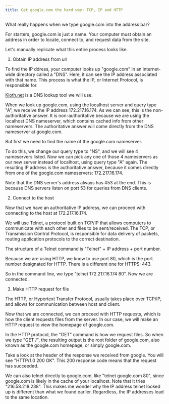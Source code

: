 ```yaml
---
title: Get google.com the hard way: TCP, IP and HTTP
---
```


What really happens when we type google.com into the address bar?

For starters, google.com is just a name. Your computer must obtain an address in order to locate, connect to, and request data from the site. 

Let's manually replicate what this entire process looks like.

1. Obtain IP address from url

To find the IP ddress, your computer looks up "google.com" in an internet-wide directory called a "DNS". Here, it can see the IP address associated with that name. This process is what the IP, or Internet Protocol, is responsible for.

[Kloth.net](http://www.kloth.net/services/nslookup.php) is a DNS lookup tool we will use.

When we look up google.com, using the localhost server and query type "A", we receive the IP address 172.217.16.174. As we can see, this is the non-authoritative answer. It is non-authoritative because we are using the localhost DNS nameserver, which contains cached info from other nameservers. The authoritative answer will come directly from the DNS nameserver at google.com.

But first we need to find the name of the google.com nameserver.

To do this, we change our query type to "NS", and we will see 4 nameservers listed. Now we can pick any one of those 4 nameservers as our new server instead of localhost, using query type "A" again. The resulting IP address is the authoritative answer, because it comes directly from one of the google.com nameservers: 172.217.16.174. 

Note that the DNS server's address always has #53 at the end. This is because DNS servers listen on port 53 for queries from DNS clients.

2. Connect to the host

Now that we have an authoritative IP address, we can proceed with connecting to the host at 172.217.16.174.

We will use Telnet, a protocol built on TCP/IP that allows computers to communicate with each other and files to be sent/received. The TCP, or Transmission Control Protocol, is responsible for data delivery of packets, routing application protocols to the correct destination.

The structure of a Telnet command is "Telnet" + IP address + port number.

Because we are using HTTP, we know to use port 80, which is the port number designated for HTTP. There is a different one for HTTPS: 443. 

So in the command line, we type "telnet 172.217.16.174 80". Now we are connected. 

3. Make HTTP request for file

The HTTP, or Hypertext Transfer Protocol, usually takes place over TCP/IP, and allows for communication between host and client.

Now that we are connected, we can proceed with HTTP requests, which is how the client requests files from the server.  In our case, we will make an HTTP request to view the homepage of google.com.

In the HTTP protocol, the "GET" command is how we request files. So when we type "GET /", the resulting output is the root folder of google.com, also known as the google.com homepage, or simply google.com. 

Take a look at the header of the response we received from google. You will see "HTTP/1.0 200 OK". This 200 response code means that the request has succeeded. 

We can also telnet directly to google.com, like "telnet google.com 80", since google.com is likely in the cache of your localhost. Note that it tries "216.58.218.238". This makes me wonder why the IP address telnet looked up is different than what we found earlier. Regardless, the IP addresses lead to the same location.


